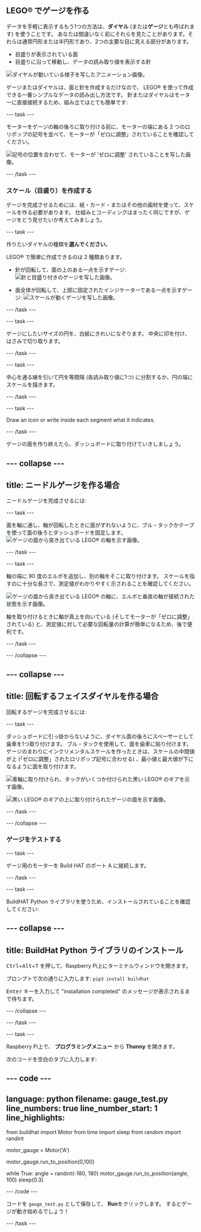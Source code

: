 ## LEGO® でゲージを作る

データを手軽に表示するもう1つの方法は、**ダイヤル** (または**ゲージ**とも呼ばれます) を使うことです。 あなたは間違いなく前にそれらを見たことがあります。それらは通常円形または半円形であり、2つの主要な目に見える部分があります。

+ 目盛りが表示されている面
+ 目盛りに沿って移動し、データの読み取り値を表示する針

![ダイヤルが動いている様子を写したアニメーション画像。](https://media.giphy.com/media/uozBSFuz99USA/giphy.gif)

ゲージまたはダイヤルは、面と針を作成するだけなので、 LEGO® を使って作成できる一番シンプルなデータの読み出し方法です。 針またはダイヤルはモーターに直接接続するため、組み立てはとても簡単です:

--- task ---

モーターをゲージの軸の後ろに取り付ける前に、モーターの端にある 2 つのロリポップの記号を並べて、モーターが「ゼロに調整」されていることを確認してください。

![記号の位置を合わせて、モーターが 'ゼロに調整' されていることを写した画像。](images/aligned_symbols.jpg)

--- /task ---

### スケール（目盛り）を作成する

ゲージを完成させるためには、紙・カード・またはその他の画材を使って、スケールを作る必要があります。 仕組みとコーディングはまったく同じですが、ゲージをどう見せたいか考えてみましょう。

 --- task ---

 作りたいダイヤルの種類を**選んでください**。

 LEGO® で簡単に作成できるのは 2 種類あります。

+ 針が回転して、面の上のある一点を示すゲージ: ![針と目盛り付きのゲージを写した画像。](images/dial2.gif)

+ 面全体が回転して、上部に固定されたインジケーターである一点を示すゲージ: ![スケールが動くゲージを写した画像。](images/dial1.gif)

--- /task ---

--- task ---

ゲージにしたいサイズの円を、白紙にきれいになぞります。 中央に印を付け、はさみで切り取ります。

--- /task ---

--- task ---

中心を通る線を引いて円を等間隔 (各読み取り値に1つ) に分割するか、円の端にスケールを描きます。

--- /task ---

--- task ---

Draw an icon or write inside each segment what it indicates.

--- /task ---

ゲージの面を作り終えたら、ダッシュボードに取り付けていきしましょう。

--- collapse ---
---
title: ニードルゲージを作る場合
---

ニードルゲージを完成させるには:

--- task ---

面を軸に通し、軸が回転したときに面がずれないように、ブル・タックかテープを使って面の後ろとダッシュボードを固定します。 ![ゲージの面から突き出ている LEGO® の軸を示す画像。](images/needle-gauge1.jpg)

--- /task ---

--- task ---

軸の端に 90 度のエルボを追加し、別の軸をそこに取り付けます。 スケールを指すのに十分な長さで、測定値がわかりやすく示されることを確認してください。

![ゲージの面から突き出ている LEGO® の軸に、エルボと垂直の軸が接続された状態を示す画像。](images/needle-gauge2.jpg)

軸を取り付けるときに軸が真上を向いている (そしてモーターが「ゼロに調整」されている) と、測定値に対して必要な回転量の計算が簡単になるため、後で便利です。

--- /task ---

--- /collapse ---

--- collapse ---
---
title: 回転するフェイスダイヤルを作る場合
---

回転するゲージを完成させるには:

--- task ---

ダッシュボードに引っ掛からないように、ダイヤル面の後ろにスペーサーとして歯車を1つ取り付けます。 ブル・タックを使用して、面を歯車に貼り付けます。 ゲージのまわりにインクリメンタルスケールを作ったときは、スケールの中間値が上 (「ゼロに調整」されたロリポップ記号に合わせる) 、最小値と最大値が下になるように面を取り付けます。

![車軸に取り付けられ、タックがいくつか付けられた黒い LEGO® のギアを示す画像。](images/dial-gauge1.jpg)

![黒い LEGO® のギアの上に取り付けられたゲージの面を示す画像。](images/dial-gauge2.jpg)

--- /task ---

--- /collapse ---

### ゲージをテストする

--- task ---

ゲージ用のモーターを Build HAT のポート A に接続します。

--- /task ---

--- task ---

BuildHAT Python ライブラリを使うため、インストールされていることを確認してください:

--- collapse ---
---
title: BuildHat Python ライブラリのインストール
---

<kbd>Ctrl</kbd>+<kbd>Alt</kbd>+<kbd>T</kbd> を押して、Raspberry Pi上にターミナルウィンドウを開きます。

プロンプトで次の通りに入力します: `pip3 install buildhat`

<kbd>Enter</kbd> キーを入力して "installation completed" のメッセージが表示されるまで待ちます。

--- /collapse ---

--- /task ---

--- task ---

Raspberry Pi上で、 **プログラミングメニュー** から **Thonny** を開きます。

次のコードを空白のタブに入力します:

--- code ---
---
language: python filename: gauge_test.py line_numbers: true line_number_start: 1
line_highlights:
---
from buildhat import Motor from time import sleep from random import randint

motor_gauge = Motor('A')

motor_gauge.run_to_position(0,100)

while True: angle = randint(-180, 180) motor_gauge.run_to_position(angle, 100) sleep(0.3)

--- /code ---

コードを `gauge_test.py` として保存して、 **Run**をクリックします。 するとゲージが動き始めるでしょう！

--- /task ---
